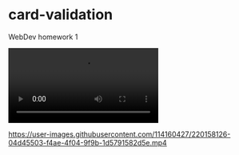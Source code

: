 # card-validation
WebDev homework 1

![demonstration](validation.mp4)

https://user-images.githubusercontent.com/114160427/220158126-04d45503-f4ae-4f04-9f9b-1d5791582d5e.mp4

